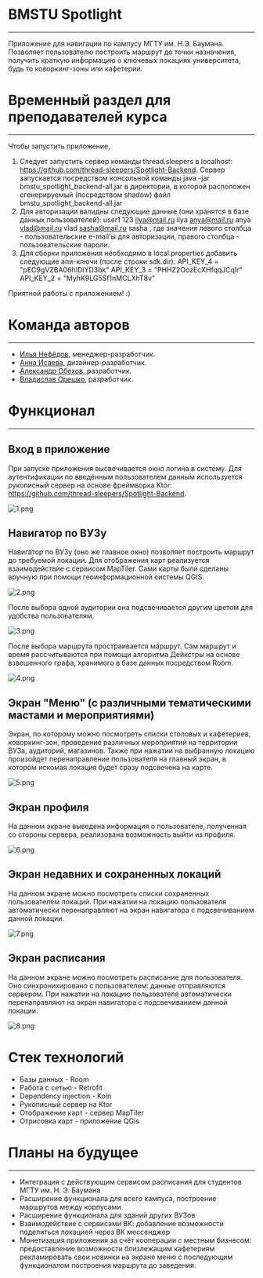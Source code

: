 # BMSTU Spotlight
---
Приложение для навигации по кампусу МГТУ им. Н.Э. Баумана. 
Позволяет пользователю построить маршрут до точки назначения, получить краткую информацию о ключевых локациях университета, будь то коворкинг-зоны или кафетерии. 

# Временный раздел для преподавателей курса
---
Чтобы запустить приложение, 
1) Следует запустить сервер команды thread.sleepers в localhost: https://github.com/thread-sleepers/Spotlight-Backend.
Сервер запускается посредством консольной команды java -jar bmstu_spotlight_backend-all.jar в директории, в которой расположен сгенерируемый (посредством shadow) файл bmstu_spotlight_backend-all.jar
2) Для авторизации валидны следующие данные (они хранятся в базе данных пользователей):
       user1 123
ilya@mail.ru ilya
anya@mail.ru anya
vlad@mail.ru vlad
sasha@mail.ru sasha ,
где значения левого столбца - пользовательские e-mail'ы для авторизации, правого столбца - пользовательские пароли.
3) Для сборки приложения необходимо в local.properties добавить следующие апи-ключи (после строки sdk.dir):
API_KEY_4 = "pEC9gVZBA06hIDiYD3bk"
API_KEY_3 = "PHHZ2OozEcXHfqqJCqIr"
API_KEY_2 = "MyhK9LG5Sf1nMCLXhT8v"

Приятной работы с приложением! :)

# Команда авторов
---
- [Илья Нефёдов](https://github.com/ilyaniafiodau), менеджер-разработчик.
- [Анна Исаева](https://github.com/cr3at1v3annis), дизайнер-разработчик.
- [Александр Обехов](https://github.com/MrSashaNeo), разработчик.
- [Владислав Орешко](https://github.com/ByteTheKernel), разработчик.
# Функционал
---
## Вход в приложение
При запуске приложения высвечивается окно логина в систему.
Для аутентификации по введённым пользователем данным используется рукописный сервер на основе фреймворка Ktor: https://github.com/thread-sleepers/Spotlight-Backend.

![1.png](images/1.png)
## Навигатор по ВУЗу
Навигатор по ВУЗу (оно же главное окно) позволяет построить маршрут до требуемой локации. Для отображения карт реализуется взаимодействие с сервисом MapTiler. Сами карты были сделаны вручную при помощи геоинформационной системы QGIS. 

![2.png](images/2.png)

После выбора одной аудитории она подсвечивается другим цветом для удобства пользователям. 

![3.png](images/3.png)

После выбора маршрута простраивается маршрут. Сам маршрут и время рассчитываются при помощи алгоритма Дейкстры на основе взвешенного графа, хранимого в базе данных посредством Room.

![4.png](images/4.png)

## Экран "Меню" (с различными тематическими мастами и мероприятиями)
Экран, по которому можно посмотреть списки столовых и кафетериев, коворкинг-зон, проведение различных мероприятий на территории ВУЗа, аудиторий, магазинов. Также при нажатии на выбранную локацию произойдет перенаправление пользователя на главный экран, в котором искомая локация будет сразу подсвечена на карте.

![5.png](images/5.png)

## Экран профиля
На данном экране выведена информация о пользователе, полученная со стороны сервера, реализована возможность выйти из профиля.

![6.png](images/6.png)

## Экран недавних и сохраненных локаций
На данном экране можно посмотреть списки сохраненных пользователем локаций. При нажатии на локацию пользователя автоматически перенаправляют на экран навигатора с подсвечиванием данной локации.

![7.png](images/7.png)

## Экран расписания
На данном экране можно посмотреть расписание для пользователя. Оно синхронихировано с пользователем: данные отправляются сервером. При нажатии на локацию пользователя автоматически перенаправляют на экран навигатора с подсвечиванием данной локации.

![8.png](images/8.png)

# Стек технологий
- Базы данных - Room
- Работа с сетью - Retrofit
- Dependency injection - Koin
- Рукописный сервер на Ktor
- Отображение карт - сервер MapTiler
- Отрисовка карт - приложение QGis

# Планы на будущее
---
- Интеграция с действующим сервисом расписания для студентов МГТУ им. Н. Э. Баумана
- Расширение функционала для всего кампуса, построение маршрутов между корпусами
- Расширение функционала для зданий других ВУЗов
- Взаимодействие с сервисами ВК: добавление возможности поделиться локацией через ВК мессенджер
- Монетизация приложения за счёт кооперации с местным бизнесом: предоставление возможности близлежащим кафетериям рекламировать свои новинки на экране меню с последующим функционалом построения маршрута до заведения.
